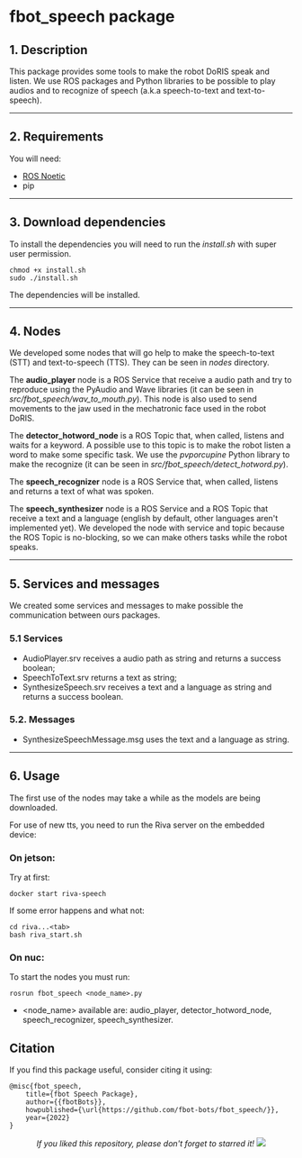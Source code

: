 # fbot_speech package

## 1. Description

This package provides some tools to make the robot DoRIS speak and listen. We use ROS packages and Python libraries to be possible to play audios and to recognize of speech (a.k.a speech-to-text and text-to-speech).

---

## 2. Requirements

You will need:

- [ROS Noetic](http://wiki.ros.org/noetic/Installation)
- pip

---

## 3. Download dependencies

To install the dependencies you will need to run the _install.sh_ with super user permission.

```
chmod +x install.sh
sudo ./install.sh
```

The dependencies will be installed.

---

## 4. Nodes

We developed some nodes that will go help to make the speech-to-text (STT) and text-to-speech (TTS). They can be seen in _nodes_ directory.

The **audio_player** node is a ROS Service that receive a audio path and try to reproduce using the PyAudio and Wave libraries (it can be seen in _src/fbot_speech/wav_to_mouth.py_). This node is also used to send movements to the jaw used in the mechatronic face used in the robot DoRIS.

The **detector_hotword_node** is a ROS Topic that, when called, listens and waits for a keyword. A possible use to this topic is to make the robot listen a word to make some specific task. We use the _pvporcupine_ Python library to make the recognize (it can be seen in _src/fbot_speech/detect_hotword.py_).

The **speech_recognizer** node is a ROS Service that, when called, listens and returns a text of what was spoken.

The **speech_synthesizer** node is a ROS Service and a ROS Topic that receive a text and a language (english by default, other languages aren't implemented yet). We developed the node with service and topic because the ROS Topic is no-blocking, so we can make others tasks while the robot speaks.

---

## 5. Services and messages

We created some services and messages to make possible the communication between ours packages.

### 5.1 Services

- AudioPlayer.srv receives a audio path as string and returns a success boolean;
- SpeechToText.srv returns a text as string;
- SynthesizeSpeech.srv receives a text and a language as string and returns a success boolean.

### 5.2. Messages

- SynthesizeSpeechMessage.msg uses the text and a language as string.

---

## 6. Usage

The first use of the nodes may take a while as the models are being downloaded.

For use of new tts, you need to run the Riva server on the embedded device:

### On jetson:

Try at first:

```
docker start riva-speech
```

If some error happens and what not:

```
cd riva...<tab>
bash riva_start.sh
```

### On nuc:

To start the nodes you must run:

```
rosrun fbot_speech <node_name>.py
```

- <node_name> available are: audio_player, detector_hotword_node, speech_recognizer, speech_synthesizer.

## Citation

If you find this package useful, consider citing it using:

```
@misc{fbot_speech,
    title={fbot Speech Package},
    author={{fbotBots}},
    howpublished={\url{https://github.com/fbot-bots/fbot_speech/}},
    year={2022}
}
```

<p align="center"> 
  <i>If you liked this repository, please don't forget to starred it!</i>
  <img src="https://img.shields.io/github/stars/fbot-bots/fbot_speech?style=social"/>
</p>
